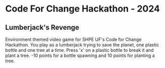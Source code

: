 # Code For Change Hackathon - 2024

## Lumberjack's Revenge

Environment themed video game for SHPE UF's Code for Change
Hackathon. You play as a lumberjack trying to save the planet, one
plastic bottle and one tree at a time. Press 'x' on a plastic bottle
to break it and plant a tree. -10 points for a bottle spawning and 10 points
for planting a tree.
